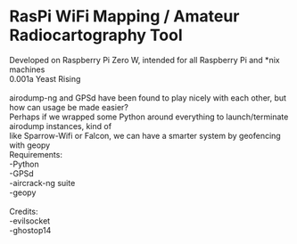 # RasPi WiFi Mapping / Amateur Radiocartography Tool
Developed on Raspberry Pi Zero W, intended for all Raspberry Pi and \*nix machines <br>
0.001a Yeast Rising <br>
 <br>
airodump-ng and GPSd have been found to play nicely with each other, but how can usage be made easier? <br>
Perhaps if we wrapped some Python around everything to launch/terminate airodump instances, kind of <br>
like Sparrow-Wifi or Falcon, we can have a smarter system by geofencing with geopy
 <br>
Requirements: <br>
-Python <br>
-GPSd <br>
-aircrack-ng suite <br>
-geopy <br>
 <br>
Credits: <br>
-evilsocket <br>
-ghostop14 <br>
